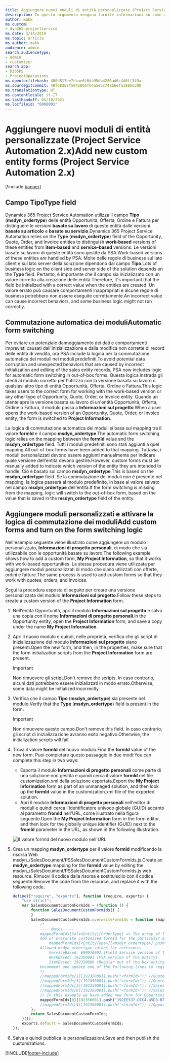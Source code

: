 ```yaml
---
title: Aggiungere nuovi moduli di entità personalizzate (Project Service Automation 2.x)
description: In questo argomento vengono fornite informazioni su come aggiungere moduli di entità personalizzate per opportunità, offerte, ordini o fatture in Dynamics 365 Project Service Automation 2.x.
author: makk
ms.custom:
- dyn365-projectservice
ms.date: 3/14/2019
ms.topic: article
ms.author: makk
audience: admin
search.audienceType:
- admin
- customizer
search.app:
- D365PS
- ProjectOperations
ms.openlocfilehash: 400d817ee7cbae6f6da95db4286ad6c4d6ff349a
ms.sourcegitcommit: 40f68387f594180af64a5e5c748b6efa188bd300
ms.translationtype: HT
ms.contentlocale: it-IT
ms.lasthandoff: 05/10/2021
ms.locfileid: "6008001"
---
```

# <a name="add-new-custom-entity-forms-project-service-automation-2x"></a><span data-ttu-id="6fd7a-103">Aggiungere nuovi moduli di entità personalizzate (Project Service Automation 2.x)</span><span class="sxs-lookup"><span data-stu-id="6fd7a-103">Add new custom entity forms (Project Service Automation 2.x)</span></span>

[!include [banner](../../includes/psa-now-project-operations.md)]

## <a name="type-field"></a><span data-ttu-id="6fd7a-104">Campo Tipo</span><span class="sxs-lookup"><span data-stu-id="6fd7a-104">Type field</span></span> 

<span data-ttu-id="6fd7a-105">Dynamics 365 Project Service Automation utilizza il campo **Tipo** (**msdyn\_ordertype**) delle entità Opportunità, Offerta, Ordine e Fattura per distinguere le versioni **basate su lavoro** di queste entità dalle versioni **basate su articolo** e **basate su servizio**.</span><span class="sxs-lookup"><span data-stu-id="6fd7a-105">Dynamics 365 Project Service Automation relies on the **Type** (**msdyn\_ordertype**) field of the Opportunity, Quote, Order, and Invoice entities to distinguish **work-based** versions of these entities from **item-based** and **service-based** versions.</span></span> <span data-ttu-id="6fd7a-106">Le versioni basate su lavoro di queste entità sono gestite da PSA.</span><span class="sxs-lookup"><span data-stu-id="6fd7a-106">Work-based versions of these entities are handled by PSA.</span></span> <span data-ttu-id="6fd7a-107">Molte delle regole di business sul lato client e sul lato server della soluzione dipendono dal campo **Tipo**.</span><span class="sxs-lookup"><span data-stu-id="6fd7a-107">Lots of business logic on the client side and server side of the solution depends on the **Type** field.</span></span> <span data-ttu-id="6fd7a-108">Pertanto, è importante che il campo sia inizializzato con un valore corretto alla creazione delle entità.</span><span class="sxs-lookup"><span data-stu-id="6fd7a-108">Therefore, it's important that the field be initialized with a correct value when the entities are created.</span></span> <span data-ttu-id="6fd7a-109">Un valore errato può causare comportamenti inappropriati e alcune regole di business potrebbero non essere eseguite correttamente.</span><span class="sxs-lookup"><span data-stu-id="6fd7a-109">An incorrect value can cause incorrect behaviors, and some business logic might not run correctly.</span></span>

## <a name="automatic-form-switching"></a><span data-ttu-id="6fd7a-110">Commutazione automatica dei moduli</span><span class="sxs-lookup"><span data-stu-id="6fd7a-110">Automatic form switching</span></span>

<span data-ttu-id="6fd7a-111">Per evitare un potenziale danneggiamento dei dati e comportamenti imprevisti causati dall'inizializzazione e dalla modifica non corrette di record delle entità di vendita, ora PSA include la logica per la commutazione automatica dei moduli nei moduli predefiniti.</span><span class="sxs-lookup"><span data-stu-id="6fd7a-111">To avoid potential data corruption and unexpected behaviors that are caused by incorrect initialization and editing of the sales entity records, PSA now includes logic for automatic form switching in out-of-box forms.</span></span> <span data-ttu-id="6fd7a-112">Questa logica instrada gli utenti al modulo corretto per l'utilizzo con la versione basata su lavoro o qualsiasi altro tipo di entità Opportunità, Offerta, Ordine o Fattura.</span><span class="sxs-lookup"><span data-stu-id="6fd7a-112">This logic takes users to the correct form for working with the work-based version or any other type of Opportunity, Quote, Order, or Invoice entity.</span></span> <span data-ttu-id="6fd7a-113">Quando un utente apre la versione basata su lavoro di un'entità Opportunità, Offerta, Ordine o Fattura, il modulo passa a **Informazioni sul progetto**.</span><span class="sxs-lookup"><span data-stu-id="6fd7a-113">When a user opens the work-based version of an Opportunity, Quote, Order, or Invoice entity, the form is switched to **Project Information**.</span></span>

<span data-ttu-id="6fd7a-114">La logica di commutazione automatica dei moduli si basa sul mapping tra il valore **formId** e il campo **msdyn\_ordertype**.</span><span class="sxs-lookup"><span data-stu-id="6fd7a-114">The automatic form switching logic relies on the mapping between the **formId** value and the **msdyn\_ordertype** field.</span></span> <span data-ttu-id="6fd7a-115">Tutti i moduli predefiniti sono stati aggiunti a quel mapping.</span><span class="sxs-lookup"><span data-stu-id="6fd7a-115">All out-of-box forms have been added to that mapping.</span></span> <span data-ttu-id="6fd7a-116">Tuttavia, i moduli personalizzati devono essere aggiunti manualmente per indicare quale versione dell'entità devono gestire.</span><span class="sxs-lookup"><span data-stu-id="6fd7a-116">However, custom forms must be manually added to indicate which version of the entity they are intended to handle.</span></span> <span data-ttu-id="6fd7a-117">Ciò è basato sul campo **msdyn\_ordertype**.</span><span class="sxs-lookup"><span data-stu-id="6fd7a-117">This is based on the **msdyn\_ordertype** field.</span></span> <span data-ttu-id="6fd7a-118">Se la commutazione dei moduli non è presente nel mapping, la logica passerà al modulo predefinito, in base al valore salvato nel campo **msdyn\_ordertype** dell'entità.</span><span class="sxs-lookup"><span data-stu-id="6fd7a-118">If the form switching is missing from the mapping, logic will switch to the out-of-box form, based on the value that is saved in the **msdyn\_ordertype** field of the entity.</span></span>

## <a name="add-custom-forms-and-turn-on-the-form-switching-logic"></a><span data-ttu-id="6fd7a-119">Aggiungere moduli personalizzati e attivare la logica di commutazione dei moduli</span><span class="sxs-lookup"><span data-stu-id="6fd7a-119">Add custom forms and turn on the form switching logic</span></span>

<span data-ttu-id="6fd7a-120">Nell'esempio seguente viene illustrato come aggiungere un modulo personalizzato, **Informazioni di progetto personali**, di modo che sia utilizzabile con le opportunità basate su lavoro.</span><span class="sxs-lookup"><span data-stu-id="6fd7a-120">The following example shows how to add a custom form, **My Project Information**, so that it works with work-based opportunities.</span></span> <span data-ttu-id="6fd7a-121">La stessa procedura viene utilizzata per aggiungere moduli personalizzati di modo che siano utilizzati con offerte, ordini e fatture.</span><span class="sxs-lookup"><span data-stu-id="6fd7a-121">The same process is used to add custom forms so that they work with quotes, orders, and invoices.</span></span>

<span data-ttu-id="6fd7a-122">Segui la procedura esposta di seguito per creare una versione personalizzata del modulo **Informazioni sul progetto**.</span><span class="sxs-lookup"><span data-stu-id="6fd7a-122">Follow these steps to create a custom version of the **Project Information** form.</span></span>

1. <span data-ttu-id="6fd7a-123">Nell'entità Opportunità, apri il modulo **Informazioni sul progetto** e salva una copia con il nome **Informazioni di progetto personali**.</span><span class="sxs-lookup"><span data-stu-id="6fd7a-123">In the Opportunity entity, open the **Project Information** form, and save a copy under the name **My Project Information**.</span></span>
2. <span data-ttu-id="6fd7a-124">Apri il nuovo modulo e quindi, nelle proprietà, verifica che gli script di inizializzazione del modulo **Informazioni sul progetto** siano presenti.</span><span class="sxs-lookup"><span data-stu-id="6fd7a-124">Open the new form, and then, in the properties, make sure that the form initialization scripts from the **Project Information** form are present.</span></span> 

    > [!IMPORTANT]
    > <span data-ttu-id="6fd7a-125">Non rimuovere gli script.</span><span class="sxs-lookup"><span data-stu-id="6fd7a-125">Don't remove the scripts.</span></span> <span data-ttu-id="6fd7a-126">In caso contrario, alcuni dati potrebbero essere inizializzati in modo errato.</span><span class="sxs-lookup"><span data-stu-id="6fd7a-126">Otherwise, some data might be initialized incorrectly.</span></span>

3. <span data-ttu-id="6fd7a-127">Verifica che il campo **Tipo** (**msdyn\_ordertype**) sia presente nel modulo.</span><span class="sxs-lookup"><span data-stu-id="6fd7a-127">Verify that the **Type** (**msdyn\_ordertype**) field is present in the form.</span></span> 

    > [!IMPORTANT]
    > <span data-ttu-id="6fd7a-128">Non rimuovere questo campo.</span><span class="sxs-lookup"><span data-stu-id="6fd7a-128">Don't remove this field.</span></span> <span data-ttu-id="6fd7a-129">In caso contrario, gli script di inizializzazione avranno esito negativo.</span><span class="sxs-lookup"><span data-stu-id="6fd7a-129">Otherwise, the initialization scripts will fail.</span></span>

4. <span data-ttu-id="6fd7a-130">Trova il valore **formId** del nuovo modulo.</span><span class="sxs-lookup"><span data-stu-id="6fd7a-130">Find the **formId** value of the new form.</span></span> <span data-ttu-id="6fd7a-131">Puoi completare questo passaggio in due modi:</span><span class="sxs-lookup"><span data-stu-id="6fd7a-131">You can complete this step in two ways:</span></span>

    - <span data-ttu-id="6fd7a-132">Esporta il modulo **Informazioni di progetto personali** come parte di una soluzione non gestita e quindi cerca il valore **formId** nel file customization.xml della soluzione esportata.</span><span class="sxs-lookup"><span data-stu-id="6fd7a-132">Export the **My Project Information** form as part of an unmanaged solution, and then look up the **formId** value in the customization.xml file of the exported solution.</span></span>
    - <span data-ttu-id="6fd7a-133">Apri il modulo **Informazioni di progetto personali** nell'editor di moduli e quindi cerca l'identificatore univoco globale (GUID) accanto al parametro **fromId** nell'URL, come illustrato nella figura seguente.</span><span class="sxs-lookup"><span data-stu-id="6fd7a-133">Open the **My Project Information** form in the form editor, and then look for the globally unique identifier (GUID) next to the **fromId** parameter in the URL, as shown in the following illustration.</span></span>

    ![Il valore formId del nuovo modulo nell'URL](media/how-to-add-custom-forms-in-v2.0.png)

5. <span data-ttu-id="6fd7a-135">Crea un mapping **msdyn\_ordertype** per il valore **formId** modificando la risorsa Web msdyn\_/SalesDocument/PSSalesDocumentCustomFormIds.js.</span><span class="sxs-lookup"><span data-stu-id="6fd7a-135">Create an **msdyn\_ordertype** mapping for the **formId** value by editing the msdyn\_/SalesDocument/PSSalesDocumentCustomFormIds.js web resource.</span></span> <span data-ttu-id="6fd7a-136">Rimuovi il codice dalla risorsa e sostituiscilo con il codice seguente.</span><span class="sxs-lookup"><span data-stu-id="6fd7a-136">Remove the code from the resource, and replace it with the following code.</span></span>

    ```javascript
    define(["require", "exports"], function (require, exports) {
        "use strict";
        var SalesDocumentCustomFormIds = (function () {
            function SalesDocumentCustomFormIds() {
            }
            SalesDocumentCustomFormIds.overwriteFormIds = function (mappedFormIds) {
                /*
                ---- Notes ----
                mappedFormIds[SalesEntity][OrderType] => The array of forms IDs that support particular entity and order type
                Add or overwrite customized formId for the particular entity and order type by calling:
                    mappedFormIds[<EntityType>][<msdyn_ordertype>].push("<formId>");
                Allowed msdyn_ordertype values for reference:
                    ServiceBased: 690970002 (Field Service version of the entity)
                    WorkBased: 192350001 (PSA version of the entity)
                    ItemBased: 192350000 (Regular out of the box entity)
                Uncomment and update one of the following lines to register custom PSA form for required entity:
                */      
                //mappedFormIds[1][192350001].push("<formId>"); //Quote
                //mappedFormIds[5][192350001].push("<formId>"); //Quote Line
                //mappedFormIds[2][192350001].push("<formId>"); //Sales Order
                //mappedFormIds[6][192350001].push("<formId>"); //Sales Order Line
                // In this example we have added new form for Opportunity
                mappedFormIds[0][192350001].push("192EE537-DCC4-45D3-B7AF-EA694B9113D2"); //Opportunity
                //mappedFormIds[4][192350001].push("<formId>"); //Opportunity Line
            };
            return SalesDocumentCustomFormIds;
        }());
        exports.default = SalesDocumentCustomFormIds;
    });
    ```

6. <span data-ttu-id="6fd7a-137">Salva e quindi pubblica le personalizzazioni.</span><span class="sxs-lookup"><span data-stu-id="6fd7a-137">Save and then publish the customizations.</span></span>


[!INCLUDE[footer-include](../../includes/footer-banner.md)]